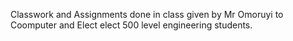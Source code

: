 Classwork and Assignments done in class given by Mr Omoruyi to Coomputer and Elect elect 500 level engineering students.
